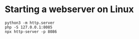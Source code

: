 # Starting a webserver on Linux

```shell
python3 -m http.server
php -S 127.0.0.1:8085
npx http-server -p 8086
```